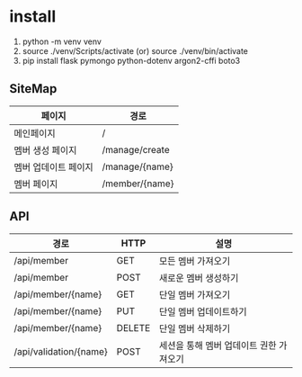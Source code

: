 # install

1. python -m venv venv
2. source ./venv/Scripts/activate (or) source ./venv/bin/activate
3. pip install flask pymongo python-dotenv argon2-cffi boto3

## SiteMap

| 페이지               | 경로           |
| -------------------- | -------------- |
| 메인페이지           | /              |
| 멤버 생성 페이지     | /manage/create |
| 멤버 업데이트 페이지 | /manage/{name} |
| 멤버 페이지          | /member/{name} |

## API

| 경로                   | HTTP   | 설명                                    |
| ---------------------- | ------ | --------------------------------------- |
| /api/member            | GET    | 모든 멤버 가져오기                      |
| /api/member            | POST   | 새로운 멤버 생성하기                    |
| /api/member/{name}     | GET    | 단일 멤버 가져오기                      |
| /api/member/{name}     | PUT    | 단일 멤버 업데이트하기                  |
| /api/member/{name}     | DELETE | 단일 멤버 삭제하기                      |
| /api/validation/{name} | POST   | 세션을 통해 멤버 업데이트 권한 가져오기 |
